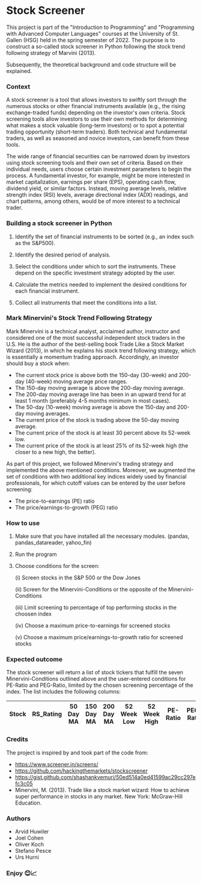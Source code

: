 # Stock Screener

This project is part of the "Introduction to Programming" and "Programming with Advanced Computer Languages" courses at the University of St. Gallen (HSG) held in the spring semester of 2022. The purpose is to construct a so-called stock screener in Python following the stock trend following strategy of Marvini (2013).

Subsequently, the theoretical background and code structure will be explained.

### Context

A stock screener is a tool that allows investors to swiftly sort through the numerous stocks or other financial instruments available (e.g., the rising exchange-traded funds) depending on the investor's own criteria. Stock screening tools allow investors to use their own methods for determining what makes a stock valuable (long-term investors) or to spot a potential trading opportunity (short-term traders). Both technical and fundamental traders, as well as seasoned and novice investors, can benefit from these tools.

The wide range of financial securities can be narrowed down by investors using stock screening tools and their own set of criteria. Based on their individual needs, users choose certain investment parameters to begin the process. A fundamental investor, for example, might be more interested in market capitalization, earnings per share (EPS), operating cash flow, dividend yield, or similar factors. Instead, moving average levels, relative strength index (RSI) levels, average directional index (ADX) readings, and chart patterns, among others, would be of more interest to a technical trader.

### Building a stock screener in Python

1.	Identify the set of financial instruments to be sorted (e.g., an index such as the S&P500).

2.	Identify the desired period of analysis.

3.  Select the conditions under which to sort the instruments. These depend on the specific investment strategy adopted by the user.

4.	Calculate the metrics needed to implement the desired conditions for each financial instrument.

5.	Collect all instruments that meet the conditions into a list.

### Mark Minervini's Stock Trend Following Strategy
Mark Minervini is a technical analyst, acclaimed author, instructor and considered one of the most successful independent stock traders in the U.S. He is the author of the best-selling book Trade Like a Stock Market Wizard (2013), in which he explains his stock trend following strategy, which is essentially a momentum trading approach. Accordingly, an investor should buy a stock when:
- The current stock price is above both the 150-day (30-week) and 200-day (40-week) moving average price ranges.
- The 150-day moving average is above the 200-day moving average.
- The 200-day moving average line has been in an upward trend for at least 1 month (preferably 4-5 months minimum in most cases).
- The 50-day (10-week) moving average is above the 150-day and 200-day moving averages.
- The current price of the stock is trading above the 50-day moving average.
- The current price of the stock is at least 30 percent above its 52-week low.
- The current price of the stock is at least 25% of its 52-week high (the closer to a new high, the better).

As part of this project, we followed Minervini's trading strategy and implemented the above mentioned conditions. Moreover, we augmented the set of conditions with two additional key indices widely used by financial professionals, for which cutoff values can be entered by the user before screening:
- The price-to-earnings (PE) ratio
- The price/earnings-to-growth (PEG) ratio 

### How to use
1. Make sure that you have installed all the necessary modules. (pandas, pandas_datareader, yahoo_fin)
2. Run the program
3. Choose conditions for the screen:

    (i)   Screen stocks in the S&P 500 or the Dow Jones
    
    (ii)  Screen for the Minervini-Conditions or the opposite of the Minervini-Conditions
    
    (iii) Limit screening to percentage of top performing stocks in the choosen index 
    
    (iv)  Choose a maximum price-to-earnings for screened stocks
    
    (v)   Choose a maximum price/earnings-to-growth ratio for screened stocks

### Expected outcome
The stock screener will return a list of stock tickers that fulfill the seven Minervini-Conditions outlined above and the user-entered conditions for PE-Ratio and PEG-Ratio, limited by the chosen screening percentage of the index. The list includes the following columns:

| Stock         | RS_Rating     | 50 Day MA   | 150 Day MA | 200 Day MA | 52 Week Low | 52 Week High | PE-Ratio | PEG-Ratio| 
| ------------- | ------------- | --------    | --------   | --------   | --------    | --------     | -------- | -------- | 


### Credits
The project is inspired by and took part of the code from:
- https://www.screener.in/screens/
- https://github.com/hackingthemarkets/stockscreener
- https://gist.github.com/shashankvemuri/50ed514a0ed41599ac29cc297efc3c05
- Minervini, M. (2013). Trade like a stock market wizard: How to achieve super performance in stocks in any market. New York: McGraw-Hill Education.

### Authors
- Arvid Huwiler
- Joel Cohen
- Oliver Koch
- Stefano Pesce
- Urs Hurni

### Enjoy 😊📈
